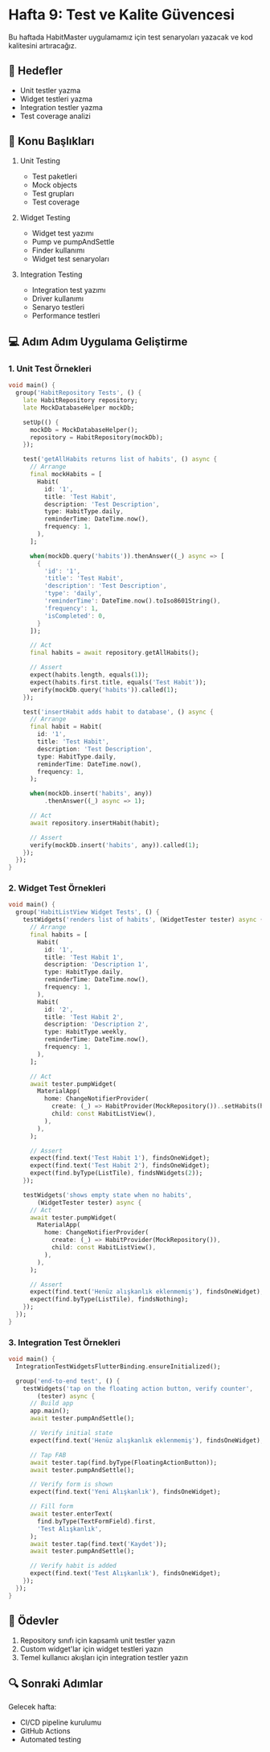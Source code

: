 # Hafta 9: Test ve Kalite Güvencesi

Bu haftada HabitMaster uygulamamız için test senaryoları yazacak ve kod kalitesini artıracağız.

## 🎯 Hedefler

- Unit testler yazma
- Widget testleri yazma
- Integration testler yazma
- Test coverage analizi

## 📝 Konu Başlıkları

1. Unit Testing
   - Test paketleri
   - Mock objects
   - Test grupları
   - Test coverage

2. Widget Testing
   - Widget test yazımı
   - Pump ve pumpAndSettle
   - Finder kullanımı
   - Widget test senaryoları

3. Integration Testing
   - Integration test yazımı
   - Driver kullanımı
   - Senaryo testleri
   - Performance testleri

## 💻 Adım Adım Uygulama Geliştirme

### 1. Unit Test Örnekleri

```dart
void main() {
  group('HabitRepository Tests', () {
    late HabitRepository repository;
    late MockDatabaseHelper mockDb;

    setUp(() {
      mockDb = MockDatabaseHelper();
      repository = HabitRepository(mockDb);
    });

    test('getAllHabits returns list of habits', () async {
      // Arrange
      final mockHabits = [
        Habit(
          id: '1',
          title: 'Test Habit',
          description: 'Test Description',
          type: HabitType.daily,
          reminderTime: DateTime.now(),
          frequency: 1,
        ),
      ];

      when(mockDb.query('habits')).thenAnswer((_) async => [
        {
          'id': '1',
          'title': 'Test Habit',
          'description': 'Test Description',
          'type': 'daily',
          'reminderTime': DateTime.now().toIso8601String(),
          'frequency': 1,
          'isCompleted': 0,
        }
      ]);

      // Act
      final habits = await repository.getAllHabits();

      // Assert
      expect(habits.length, equals(1));
      expect(habits.first.title, equals('Test Habit'));
      verify(mockDb.query('habits')).called(1);
    });

    test('insertHabit adds habit to database', () async {
      // Arrange
      final habit = Habit(
        id: '1',
        title: 'Test Habit',
        description: 'Test Description',
        type: HabitType.daily,
        reminderTime: DateTime.now(),
        frequency: 1,
      );

      when(mockDb.insert('habits', any))
          .thenAnswer((_) async => 1);

      // Act
      await repository.insertHabit(habit);

      // Assert
      verify(mockDb.insert('habits', any)).called(1);
    });
  });
}
```

### 2. Widget Test Örnekleri

```dart
void main() {
  group('HabitListView Widget Tests', () {
    testWidgets('renders list of habits', (WidgetTester tester) async {
      // Arrange
      final habits = [
        Habit(
          id: '1',
          title: 'Test Habit 1',
          description: 'Description 1',
          type: HabitType.daily,
          reminderTime: DateTime.now(),
          frequency: 1,
        ),
        Habit(
          id: '2',
          title: 'Test Habit 2',
          description: 'Description 2',
          type: HabitType.weekly,
          reminderTime: DateTime.now(),
          frequency: 1,
        ),
      ];

      // Act
      await tester.pumpWidget(
        MaterialApp(
          home: ChangeNotifierProvider(
            create: (_) => HabitProvider(MockRepository())..setHabits(habits),
            child: const HabitListView(),
          ),
        ),
      );

      // Assert
      expect(find.text('Test Habit 1'), findsOneWidget);
      expect(find.text('Test Habit 2'), findsOneWidget);
      expect(find.byType(ListTile), findsNWidgets(2));
    });

    testWidgets('shows empty state when no habits',
        (WidgetTester tester) async {
      // Act
      await tester.pumpWidget(
        MaterialApp(
          home: ChangeNotifierProvider(
            create: (_) => HabitProvider(MockRepository()),
            child: const HabitListView(),
          ),
        ),
      );

      // Assert
      expect(find.text('Henüz alışkanlık eklenmemiş'), findsOneWidget);
      expect(find.byType(ListTile), findsNothing);
    });
  });
}
```

### 3. Integration Test Örnekleri

```dart
void main() {
  IntegrationTestWidgetsFlutterBinding.ensureInitialized();

  group('end-to-end test', () {
    testWidgets('tap on the floating action button, verify counter',
        (tester) async {
      // Build app
      app.main();
      await tester.pumpAndSettle();

      // Verify initial state
      expect(find.text('Henüz alışkanlık eklenmemiş'), findsOneWidget);

      // Tap FAB
      await tester.tap(find.byType(FloatingActionButton));
      await tester.pumpAndSettle();

      // Verify form is shown
      expect(find.text('Yeni Alışkanlık'), findsOneWidget);

      // Fill form
      await tester.enterText(
        find.byType(TextFormField).first,
        'Test Alışkanlık',
      );
      await tester.tap(find.text('Kaydet'));
      await tester.pumpAndSettle();

      // Verify habit is added
      expect(find.text('Test Alışkanlık'), findsOneWidget);
    });
  });
}
```

## 📝 Ödevler

1. Repository sınıfı için kapsamlı unit testler yazın
2. Custom widget'lar için widget testleri yazın
3. Temel kullanıcı akışları için integration testler yazın

## 🔍 Sonraki Adımlar

Gelecek hafta:
- CI/CD pipeline kurulumu
- GitHub Actions
- Automated testing 